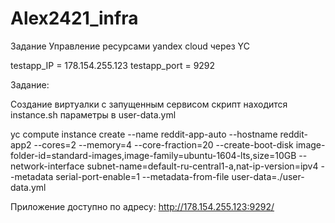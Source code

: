 # Alex2421_infra


Задание Управление ресурсами yandex cloud через YC

testapp_IP = 178.154.255.123
testapp_port = 9292

Задание:

Создание виртуалки с запущенным сервисом скрипт находится instance.sh параметры в user-data.yml

yc compute instance create
--name reddit-app-auto
--hostname reddit-app2
--cores=2
--memory=4
--core-fraction=20
--create-boot-disk image-folder-id=standard-images,image-family=ubuntu-1604-lts,size=10GB
--network-interface subnet-name=default-ru-central1-a,nat-ip-version=ipv4
--metadata serial-port-enable=1
--metadata-from-file user-data=./user-data.yml



Приложение доступно по адресу:  http://178.154.255.123:9292/
